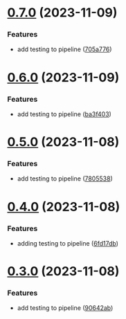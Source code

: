 # [0.7.0](https://github.com/Apurva14A/greetings-ci/compare/v0.6.0...v0.7.0) (2023-11-09)


### Features

* add testing to pipeline ([705a776](https://github.com/Apurva14A/greetings-ci/commit/705a776bd527e03c46f3efc7ce31792dc8499b0c))



# [0.6.0](https://github.com/Apurva14A/greetings-ci/compare/v0.5.0...v0.6.0) (2023-11-09)


### Features

* add testing to pipeline ([ba3f403](https://github.com/Apurva14A/greetings-ci/commit/ba3f403236edd798059e14697aa21720401d5173))



# [0.5.0](https://github.com/Apurva14A/greetings-ci/compare/v0.4.0...v0.5.0) (2023-11-08)


### Features

* add testing to pipeline ([7805538](https://github.com/Apurva14A/greetings-ci/commit/780553874cdd34dd9501129d4e8858eb0f5f593f))



# [0.4.0](https://github.com/Apurva14A/greetings-ci/compare/v0.3.0...v0.4.0) (2023-11-08)


### Features

* adding testing to pipeline ([6fd17db](https://github.com/Apurva14A/greetings-ci/commit/6fd17db412fa19b384ea35c94c8a8f33341fcebe))



# [0.3.0](https://github.com/Apurva14A/greetings-ci/compare/v0.2.0...v0.3.0) (2023-11-08)


### Features

* add testing to pipeline ([90642ab](https://github.com/Apurva14A/greetings-ci/commit/90642abe4f31432473be6a54c6bcdaa33356712a))



